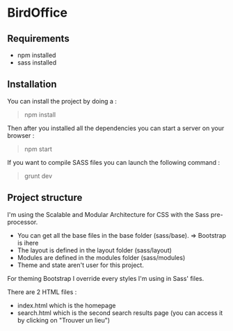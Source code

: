 # BirdOffice
## Requirements
- npm installed
- sass installed

## Installation
You can install the project by doing a :

> npm install

Then after you installed all the dependencies you can start a server on your browser :
> npm start

If you want to compile SASS files you can launch the following command : 
> grunt dev

## Project structure

I'm using the Scalable and Modular Architecture for CSS with the Sass pre-processor. 
- You can get all the base files in the base folder (sass/base). => Bootstrap is ihere
- The layout is defined in the layout folder (sass/layout)
- Modules are defined in the modules folder (sass/modules)
- Theme and state aren't user for this project.

For theming Bootstrap I override every styles I'm using in Sass' files.

There are 2 HTML files : 
- index.html which is the homepage
- search.html which is the second search results page (you can access it by clicking on "Trouver un lieu")
